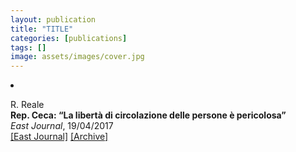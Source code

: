 ```yaml
---
layout: publication
title: "TITLE"
categories: [publications]
tags: []
image: assets/images/cover.jpg
---
```

<!-- Item: TODO -->
<li ><p>
R. Reale<br>
<b>Rep. Ceca: “La libertà di circolazione delle persone è pericolosa”</b><br>
<i>East Journal</i>, 19/04/2017
<br />
<a href="http://www.eastjournal.net/archives/82681" target="_blank">[East Journal]</a>
<a href="https://web.archive.org/web/*/http://www.eastjournal.net/archives/82681" target="_blank">[Archive]</a>
</p>
<div id="bib_TODO" class="bibtex noshow">
<pre>
</pre>
</div>
</li>
